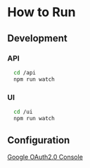 # How to Run

## Development

### API

```bash
  cd /api
  npm run watch
```

### UI

```bash
  cd /ui
  npm run watch
```

## Configuration

[Google OAuth2.0 Console](https://console.cloud.google.com/welcome?invt=AblAnA&organizationId=0&project=ethanedwards)
